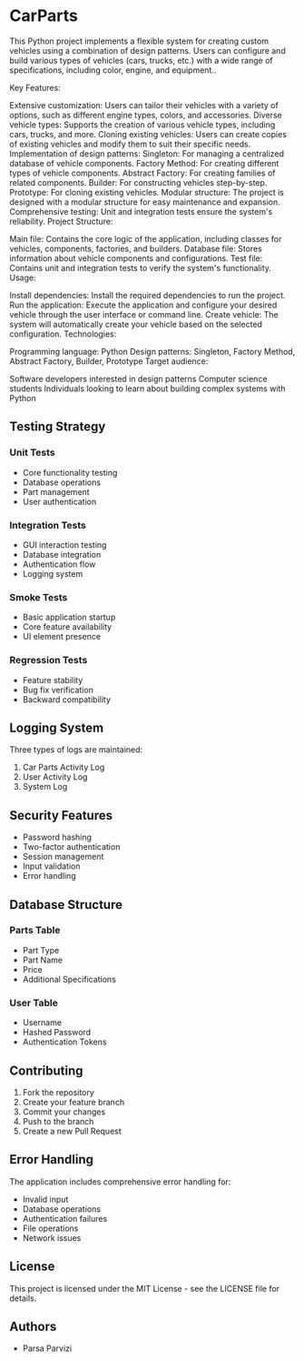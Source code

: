 # CarParts
This Python project implements a flexible system for creating custom vehicles using a combination of design patterns. Users can configure and build various types of vehicles (cars, trucks, etc.) with a wide range of specifications, including color, engine, and equipment..


Key Features:

Extensive customization: Users can tailor their vehicles with a variety of options, such as different engine types, colors, and accessories.
Diverse vehicle types: Supports the creation of various vehicle types, including cars, trucks, and more.
Cloning existing vehicles: Users can create copies of existing vehicles and modify them to suit their specific needs.
Implementation of design patterns:
Singleton: For managing a centralized database of vehicle components.
Factory Method: For creating different types of vehicle components.
Abstract Factory: For creating families of related components.
Builder: For constructing vehicles step-by-step.
Prototype: For cloning existing vehicles.
Modular structure: The project is designed with a modular structure for easy maintenance and expansion.
Comprehensive testing: Unit and integration tests ensure the system's reliability.
Project Structure:

Main file: Contains the core logic of the application, including classes for vehicles, components, factories, and builders.
Database file: Stores information about vehicle components and configurations.
Test file: Contains unit and integration tests to verify the system's functionality.
Usage:

Install dependencies: Install the required dependencies to run the project.
Run the application: Execute the application and configure your desired vehicle through the user interface or command line.
Create vehicle: The system will automatically create your vehicle based on the selected configuration.
Technologies:

Programming language: Python
Design patterns: Singleton, Factory Method, Abstract Factory, Builder, Prototype
Target audience:

Software developers interested in design patterns
Computer science students
Individuals looking to learn about building complex systems with Python

## Testing Strategy

### Unit Tests
- Core functionality testing
- Database operations
- Part management
- User authentication

### Integration Tests
- GUI interaction testing
- Database integration
- Authentication flow
- Logging system

### Smoke Tests
- Basic application startup
- Core feature availability
- UI element presence

### Regression Tests
- Feature stability
- Bug fix verification
- Backward compatibility

## Logging System

Three types of logs are maintained:
1. Car Parts Activity Log
2. User Activity Log
3. System Log

## Security Features

- Password hashing
- Two-factor authentication
- Session management
- Input validation
- Error handling

## Database Structure

### Parts Table
- Part Type
- Part Name
- Price
- Additional Specifications

### User Table
- Username
- Hashed Password
- Authentication Tokens

## Contributing

1. Fork the repository
2. Create your feature branch
3. Commit your changes
4. Push to the branch
5. Create a new Pull Request

## Error Handling

The application includes comprehensive error handling for:
- Invalid input
- Database operations
- Authentication failures
- File operations
- Network issues

## License

This project is licensed under the MIT License - see the LICENSE file for details.

## Authors

- Parsa Parvizi

